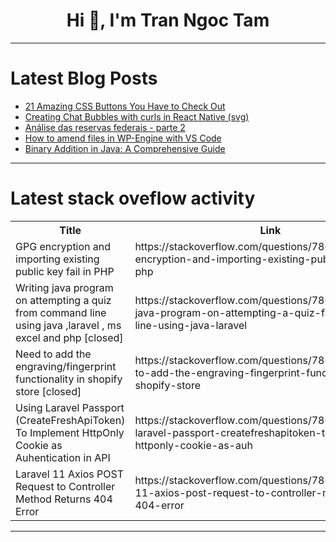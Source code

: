 <h1 align="center">Hi 👋, I'm Tran Ngoc Tam</h1>

---

# Latest Blog Posts 
<!-- BLOG-POST-LIST:START -->
- [21 Amazing CSS Buttons You Have to Check Out](https://dev.to/devshefali/21-amazing-css-buttons-you-have-to-check-out-45hc)
- [Creating Chat Bubbles with curls in React Native &lpar;svg&rpar;](https://dev.to/tobs_dl/creating-chat-bubbles-with-curls-in-react-native-svg-4hde)
- [Análise das reservas federais - parte 2](https://dev.to/devsnorte/analise-das-reservas-federais-parte-2-1hcc)
- [How to amend files in WP-Engine with VS Code](https://dev.to/brisbanewebdeveloper/how-to-amend-files-in-wp-engine-with-vs-code-ljn)
- [Binary Addition in Java: A Comprehensive Guide](https://dev.to/fullstackjava/binary-addition-in-java-a-comprehensive-guide-9cf)
<!-- BLOG-POST-LIST:END -->

---

# Latest stack oveflow activity
<table>
  <tr><th>Title</th><th>Link</th></tr>
  <!-- STACKOVERFLOW:START --><tr><td>GPG encryption and importing existing public key fail in PHP</td><td>https://stackoverflow.com/questions/78661959/gpg-encryption-and-importing-existing-public-key-fail-in-php</td></tr><tr><td>Writing java program on attempting a quiz from command line using java ,laravel , ms excel and php [closed]</td><td>https://stackoverflow.com/questions/78661795/writing-java-program-on-attempting-a-quiz-from-command-line-using-java-laravel</td></tr><tr><td>Need to add the engraving/fingerprint functionality in shopify store [closed]</td><td>https://stackoverflow.com/questions/78661794/need-to-add-the-engraving-fingerprint-functionality-in-shopify-store</td></tr><tr><td>Using Laravel Passport &lpar;CreateFreshApiToken&rpar; To Implement HttpOnly Cookie as Auhentication in API</td><td>https://stackoverflow.com/questions/78661769/using-laravel-passport-createfreshapitoken-to-implement-httponly-cookie-as-auh</td></tr><tr><td>Laravel 11 Axios POST Request to Controller Method Returns 404 Error</td><td>https://stackoverflow.com/questions/78661699/laravel-11-axios-post-request-to-controller-method-returns-404-error</td></tr><!-- STACKOVERFLOW:END -->
</table>

---


